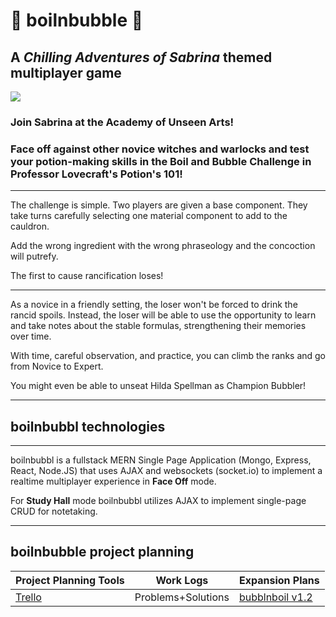 # :crystal_ball: boilnbubble :crystal_ball:
## A _Chilling Adventures of Sabrina_ themed multiplayer game
![](https://media.giphy.com/media/26orHbAzJmKriiDVZG/giphy.gif)


### Join Sabrina at the Academy of Unseen Arts! 
### Face off against other novice witches and warlocks and test your potion-making skills in the Boil and Bubble Challenge in Professor Lovecraft's Potion's 101!

---

The challenge is simple. Two players are given a base component. They take turns carefully selecting one material component to add to the cauldron. 

Add the wrong ingredient with the wrong phraseology and the concoction will putrefy. 

The first to cause rancification loses!

---

As a novice in a friendly setting, the loser won't be forced to drink the rancid spoils. Instead, the loser will be able to use the opportunity to learn and take notes about the stable formulas, strengthening their memories over time. 

With time, careful observation, and practice, you can climb the ranks and go from Novice to Expert. 

You might even be able to unseat Hilda Spellman as Champion Bubbler!


---

## boilnbubbl technologies

---

boilnbubbl is a fullstack MERN Single Page Application (Mongo, Express, React, Node.JS) that uses AJAX and websockets (socket.io) to implement a realtime multiplayer experience in **Face Off** mode. 

For **Study Hall** mode boilnbubbl utilizes AJAX to implement single-page CRUD for notetaking.  



---

## boilnbubble project planning 

Project Planning Tools    |   Work Logs   |   Expansion Plans
----------------------    |   ---------   |   ---------------
[Trello](https://trello.com/b/0FbilqxD/boil-n-bubble "Trello") |   Problems+Solutions    |   [bubblnboil v1.2](https://github.com/ursulacj/boilnbubbl/blob/UrsulaSandbox/public/projectPlanning/IceboxREADME.md "bubblnboil v1.2")





